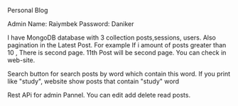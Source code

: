 Personal Blog 

Admin 
Name: Raiymbek
Password: Daniker

I have MongoDB database with 3 collection posts,sessions, users. Also pagination in the Latest Post. For example If i amount of posts greater than 10 , There is second page. 11th Post will be second page. You can check in web-site.

Search button for search posts by word which contain this word. If you print like "study", website show posts that contain "study" word


Rest APi for admin Pannel. You can edit add delete read posts.


